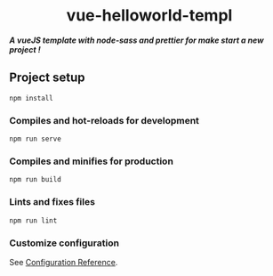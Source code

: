 <h1 align="center">vue-helloworld-templ</h1>

***A vueJS template with node-sass and prettier for make start a new project !***    

## Project setup
```
npm install
```

### Compiles and hot-reloads for development
```
npm run serve
```

### Compiles and minifies for production
```
npm run build
```

### Lints and fixes files
```
npm run lint
```

### Customize configuration
See [Configuration Reference](https://cli.vuejs.org/config/).
